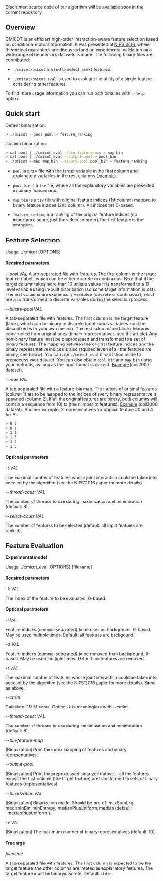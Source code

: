 Disclaimer: source code of our algorithm will be available soon in the current repository.

## Overview

CMICOT is an efficient high-order interaction-aware feature selection based on conditional mutual information.
It was presented at [NIPS'2016](http://papers.nips.cc/paper/6584-efficient-high-order-interaction-aware-feature-selection-based-on-conditional-mutual-information), where theoretical guarantees are discussed and an experimental validation on a wide range of benchmark datasets is made. The following binary files are contributed:

* `./cmicot/cmicot` is used to select (rank) features.

* `./cmicot/cmicot_eval` is used to evaluate the utility of a single feature considering other features.

To find more usage information you can run both binaries with `--help` option.


## Quick start

Default binarization:
```bash
> ./cmicot --pool pool > feature_ranking
```

Custom binarization:
```bash
> cat pool | ./cmicot_eval --bin-feature-map > map_bin
> cat pool | ./cmicot_eval --output-pool > pool_bin
> ./cmicot --map map_bin --binary-pool pool_bin > feature_ranking
```
* `pool` is a `tsv` file with the target variable in the first column and explanatory variables in the rest columns ([example](https://yadi.sk/d/vbTVJ2NT3ExTyu)).

* `pool_bin` is a `tsv` file, where all the explanatory variables are presented as binary feature sets.

* `map_bin` is a `tsv` file with original feature indices (1st column) mapped to binary feature indices (2nd column). All indices are 0-based.

* `feature_ranking` is a ranking of the original feature indices (no importance score, just the selection order), the first feature is the strongest.


## Feature Selection

Usage: ./cmicot [OPTIONS]

#### Required parameters

*--pool VAL*
A tab-separated file with features. The first column is the target feature (label), which can be either discrete or continuous. Note that if the target column takes more than 10 unique values it is transformed to a 10-level variable using in-built binarization (so some target information is lost). The rest columns are explanatory variables (discrete or continuous), which are also transformed to discrete variables during the selection process.

*--binary-pool VAL*

A tab-separated file with features. The first column is the target feature (label), which can be binary or discrete (continuous variables must be discretized with your own means). The rest columns are binary features constructed from original ones (binary representatives, see the article).
Any non-binary feature must be preprocessed and transformed to a set of binary features. The mapping between the original feature indices and the binary representative indices is also required (even ef all the features are binary, see below).
You can use `./cmicot_eval` binarization mode to preprocess your dataset. You can also obtain `pool_bin` and `map_bin` using your methods, as long as the input format is correct. [Example](https://yadi.sk/d/4RAMii7B3ErJxS) (coil2000 dataset).

*--map VAL*

A tab-separated file with a feature-bin map. The indices of original features (column 1) are to be mapped to the indices of every binary representative it spawned (column 2). If all the original features are binary, both columns will contain a sequence from (0) to (the number of features). [Example](https://yadi.sk/d/FcDmdF403ErJxE) (coil2000 dataset). Another example: 2 representatives for original feature #0 and 4 for #1:
```bash
> 0 0
> 0 1
> 1 2
> 1 3
> 1 4
> 1 5
```

#### Optional parameters

 *-t VAL*
 
The maximal number of features whose joint interaction could be taken into account by the algorithm (see the NIPS'2016 paper for more details).

*--thread-count VAL*

The number of threads to use during maximization and minimization (default: 8).

*--select-count VAL*

The number of features to be selected (default: all input features are ranked).


## Feature Evaluation

**Experimental mode!**

Usage: ./cmicot_eval [OPTIONS] [filename]

#### Required parameters

*-k VAL*

The index of the feature to be evaluated, 0-based.

#### Optional parameters

*-i VAL*

Feature indices (comma-separated) to be used as background, 0-based. May be used multiple times. Default: all features are backgound.

*-d VAL*

Feature indices (comma-separated) to be removed from background, 0-based. May be used multiple times. Default: no features are removed.

*-t VAL*

The maximal number of features whose joint interaction could be taken into account by the algorithm (see the NIPS'2016 paper for more details). Same as above.

*--cmim*

Calculate CMIM score. Option *-k* is meaningless with *--cmim*.

*--thread-count VAL*

The number of threads to use during maximization and minimization (default: 8).

*--bin-feature-map*

(Binarization) Print the index mapping of features and binary representatives.

*--output-pool*

(Binarization) Print the preprocessed binarized dataset - all the features except the first column (the target feature) are transformed to sets of binary features (representatives).

*--binarization VAL*

(Binarization) Binarization mode. Should be one of: maxSumLog, medianInBin, minEntropy, medianPlusUniform, median (default: "medianPlusUniform").

*-x VAL*

(Binarization) The maximum number of binary representatives (default: 10).


#### Free args

*filename*

A tab-separated file with features. The first column is expected to be the target feature, the other columns are treated as explanatory features. The target feature must be binary/discrete. Default: `stdin`.
